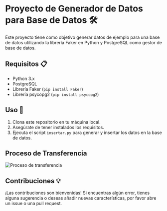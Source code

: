 # Proyecto de Generador de Datos para Base de Datos 🛠️

Este proyecto tiene como objetivo generar datos de ejemplo para una base de datos utilizando la librería Faker en Python y PostgreSQL como gestor de base de datos.

## Requisitos 📋

- Python 3.x
- PostgreSQL
- Librería Faker (`pip install Faker`)
- Librería psycopg2 (`pip install psycopg2`)

## Uso 🚀

1. Clona este repositorio en tu máquina local.
2. Asegúrate de tener instalados los requisitos.
3. Ejecuta el script `insertar.py` para generar y insertar los datos en la base de datos.

## Proceso de Transferencia

![Proceso de transferencia](https://drive.google.com/uc?export=view&id=1jYF0R9_MfzV0ElQ48tixGJxsme-ekFp1)

## Contribuciones 💡

¡Las contribuciones son bienvenidas! Si encuentras algún error, tienes alguna sugerencia o deseas añadir nuevas características, por favor abre un issue o una pull request.
